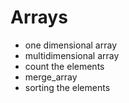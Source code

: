 # Arrays
- one dimensional array
- multidimensional array
- count the elements
- merge_array
- sorting the elements